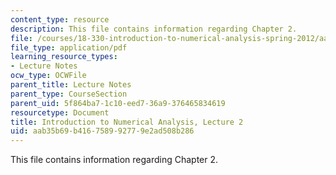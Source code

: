 ```yaml
---
content_type: resource
description: This file contains information regarding Chapter 2.
file: /courses/18-330-introduction-to-numerical-analysis-spring-2012/aab35b69b416758992779e2ad508b286_MIT18_330S12_Chapter2.pdf
file_type: application/pdf
learning_resource_types:
- Lecture Notes
ocw_type: OCWFile
parent_title: Lecture Notes
parent_type: CourseSection
parent_uid: 5f864ba7-1c10-eed7-36a9-376465834619
resourcetype: Document
title: Introduction to Numerical Analysis, Lecture 2
uid: aab35b69-b416-7589-9277-9e2ad508b286
---
```

This file contains information regarding Chapter 2.

